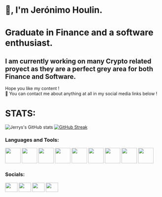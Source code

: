 <!--![Jerónimo_Houlin](https://user-images.githubusercontent.com/79488175/163994117-77ead2bb-76b6-4ea7-abe6-1ace8f2ddb16.png)-->
<!--![image](https://user-images.githubusercontent.com/79488175/163999168-cd14079a-47a0-40af-9ce3-0c37b4bc5f89.png)-->
# 👋, I'm Jerónimo Houlin.
# Graduate in Finance and a software enthusiast.
## I am currently working on many Crypto related proyect as they are a perfect grey area for both Finance and Software.

Hope you like my content !  
💬 You can contact me about anything at all in my social media links below !
<!--
**JeronimoHoulin/JeronimoHoulin** is a ✨ _special_ ✨ repository because its `README.md` (this file) appears on your GitHub profile.

Here are some ideas to get you started:

- 🔭 I’m currently working on ...
- 🌱 I’m currently learning ...
- 👯 I’m looking to collaborate on ...
- 🤔 I’m looking for help with ...
- 💬 Ask me about ...
- 📫 How to reach me: ...
- 😄 Pronouns: ...
- ⚡ Fun fact: ...
-->

# STATS:  
  
![Jerrys's GitHub stats](https://github-readme-stats.vercel.app/api?username=JeronimoHoulin&show_icons=true&theme=radical)
[![GitHub Streak](https://github-readme-streak-stats.herokuapp.com/?user=JeronimoHoulin&theme=radical)](https://git.io/streak-stats)  

<h3 align="left">Languages and Tools:</h3>
<div style="display:felx; flex-direction: column">
<img style="width:50px; height:50px" src="https://cdn.jsdelivr.net/gh/devicons/devicon/icons/python/python-original.svg" />
<img style="width:50px; height:50px" src="https://cdn.jsdelivr.net/gh/devicons/devicon/icons/rstudio/rstudio-plain.svg" />
<img style="width:50px; height:50px" src="https://cdn.jsdelivr.net/gh/devicons/devicon/icons/anaconda/anaconda-original.svg" />
<img style="width:50px; height:50px" src="https://cdn.jsdelivr.net/gh/devicons/devicon/icons/html5/html5-plain.svg" />
<img style="width:50px; height:50px" src="https://cdn.jsdelivr.net/gh/devicons/devicon/icons/css3/css3-plain.svg" />
<img style="width:50px; height:50px" src="https://cdn.jsdelivr.net/gh/devicons/devicon/icons/javascript/javascript-plain.svg" />
<img style="width:50px; height:50px" src="https://cdn.jsdelivr.net/gh/devicons/devicon/icons/nodejs/nodejs-original.svg" />
<img style="width:50px; height:50px" src="https://cdn.jsdelivr.net/gh/devicons/devicon/icons/react/react-original.svg" />
<img style="width:50px; height:50px" src="https://cdn.jsdelivr.net/gh/devicons/devicon/icons/firebase/firebase-plain.svg" />
</div>

<h3 align="left">Socials:</h3>
<p align="left">
<a href="your link" target="blank"><img align="center" src="https://cdn.jsdelivr.net/npm/simple-icons@3.0.1/icons/twitter.svg" alt="" height="30" width="40" /></a>
<a href="your link" target="blank"><img align="center" src="https://cdn.jsdelivr.net/npm/simple-icons@3.0.1/icons/linkedin.svg" alt="" height="30" width="40" /></a>
<a href="your link" target="blank"><img align="center" src="https://cdn.jsdelivr.net/npm/simple-icons@3.0.1/icons/instagram.svg" alt="" height="30" width="40" /></a>
<a href="your link" target="blank"><img align="center" src="https://cdn.jsdelivr.net/npm/simple-icons@3.0.1/icons/youtube.svg" alt="" height="30" width="40" /></a>
</p>
